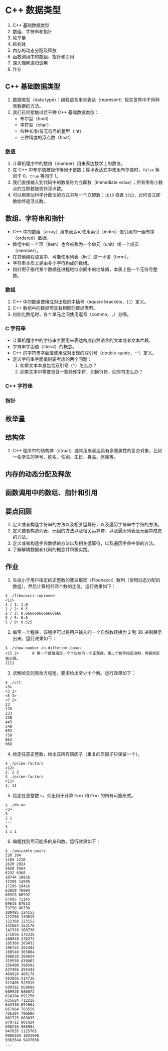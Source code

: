 # C++ 数据类型

1. C++ 基础数据类型
1. 数组、字符串和指针
1. 枚举量
1. 结构体
1. 内存的动态分配及释放
1. 函数调用中的数组、指针和引用
1. 深入理解递归调用
1. 作业

		
## C++ 基础数据类型

1) 数据类型（data type）：编程语言用来表达（represent）现实世界中不同种类数据的方法。
2) 我们已经接触过若干种 C++ 基础数据类型：
   - 布尔型（bool）
   - 字符型（char）
   - 各种长度/有无符号的整型（int）
   - 三种精度的浮点数（float）

	
### 数值

1. 计算机程序中的数值（number）用来表达数学上的数值。
1. 在 C++ 中布尔值被视作等同于整数；算术表达式中使用布尔值时，`false` 等同于 0，`true` 等同于 1。
1. 我们直接输入到代码中的数值称为立即数（immediate value）；所有带有小数点的立即数被视作浮点数。
1. 可以用类似科学计数法的方式书写一个立即数：`1E10` 或者 `33E2`，此时该立即数始终是浮点数。

		
## 数组、字符串和指针

- C++ 中的数组（array）用来表达可使用索引（index）值引用的一组有序（ordered）数据。
- 数组中的一个项（item）也会被称为一个单元（unit）或一个成员（member）。
- 在其他编程语言中，可能使用列表（list）这一术语（term）。
- 字符串本质上是由多个字符构成的数组。
- 指针用于指代某个数据在进程地址空间中的地址值，本质上是一个无符号整数。

	
### 数组

1. C++ 中的数组使用成对出现的中括号（square brackets，`[]`）定义。
1. C++ 数组中的数据项具有相同的数据类型。
1. 初始化数组时，各个单元之间使用逗号（comma，`,`）分隔。

	
### C 字符串

- 计算机程序中的字符串主要用来表达构成自然语言的文本或者文本片段。
- 字符串字面值（literal）的概念。
- C++ 的字符串字面值使用成对出现的双引号（double-quote，`""`）定义。
- 定义字符串字面值时要考虑的两个问题：
   1. 如果文本本身包含双引号（`"`）怎么办？
   1. 如果文本中需要包含一些特殊字符，如换行符、回车符怎么办？

	
### C++ 字符串

	
### 指针

		
## 枚举量

		
## 结构体

1. C++ 程序中的结构体（struct）通常用来表达具有多重属性的复杂对象，比如一名学生的学号、姓名、性别、生日、身高、体重等。

		
## 内存的动态分配及释放

		
## 函数调用中的数组、指针和引用

		
## 要点回顾

1. 定义或者构造字符串的方法以及相关运算符，以及遍历字符串中字符的方法。
1. 定义或者构造列表、元组的方法以及相关运算符，以及遍历列表及元组中成员的方法。
1. 定义或者构造字典数据的方法以及相关运算符，以及遍历字典中值的方法。
1. 了解解耦数据和代码的概念并积极实践。

		
## 作业

1) 生成小于用户指定的正整数的斐波那契（Fibonacci）数列（使用动态分配的数组），然后计算相邻两个数的比值。运行效果如下：

```console
$ ./fibonacci-improved
<11>
1 / 1: 1.0
1 / 2: 0.5
2 / 3: 0.6666666666666666
3 / 5: 0.6
5 / 8: 0.625
```

	
2) 编写一个程序，该程序可以将用户输入的一个自然数转换为 2 到 36 进制展示出来。运行效果如下：

```console
$ ./show-number-in-different-bases
<15 2>      # 第一个数值指定一个十进制的一个正整数，第二个数字指定进制，两者用空格分隔。
1111
```

	
3) 求解给定的同余方程组，要求给出至少十个解。运行效果如下：

```console
$ ./crt
<3>
<3 2>
<5 3>
<7 2>
23
128
233
338
443
548
653
758
863
968
```

	
4) 给定任意正整数，给出其所有质因子（重复的质因子只保留一个）。

```console
$ ./prime-factors
<12>
2: 2 3
$ ./prime-factors
<11>
1: 11
```

	
5) 给定任意整数 `n`，列出用于计算 `D(n)` 和 `O(n)` 的所有可能形式。

```console
$ ./dn-on
<3>
3
2 1
---
3
1 1 1
```

	
6) 编程找到尽可能多的亲和数。运行效果如下：

```console
$ ./amicable-pairs
220 284
1184 1210
2620 2924
5020 5564
6232 6368
10744 10856
12285 14595
17296 18416
63020 76084
66928 66992
67095 71145
69615 87633
79750 88730
100485 124155
122265 139815
122368 123152
141664 153176
142310 168730
171856 176336
180848 176272
185368 203432
196724 202444
280540 365084
308620 389924
319550 430402
356408 399592
437456 455344
469028 486178
503056 514736
522405 525915
600392 669688
609928 686072
624184 691256
635624 712216
643336 652664
667964 783556
726104 796696
802725 863835
879712 901424
898216 980984
947835 1125765
9980104 1043096
9363544 9437056
...
```

